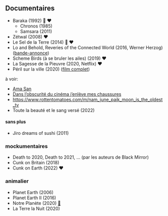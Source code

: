 Documentaires
-------------
* Baraka (1992) 🎥 ❤️
    * Chronos (1985)
    * Samsara (2011)
* Zétwal (2008) ❤️
* Le Sel de la Terre (2014) 🎥 ❤️
* Lo and Behold, Reveries of the Connected World (2016, Werner Herzog) ([bande-annonce](https://www.youtube.com/watch?v=Zc1tZ8JsZvg))
* Scheme Birds (à se bruler les ailes) (2019) ❤️
* La Sagesse de la Pieuvre (2020, Netflix) ❤️
* Péril sur la ville (2020) ([film complet](https://www.youtube.com/watch?v=kNKGmD9-1uI))

à voir:

* [Ama San](https://www.on-tenk.com/fr/documentaires/coup-de-coeur/ama-san)
* [Dans l’obscurité du cinéma j’enlève mes chaussures](https://www.allocine.fr/film/fichefilm_gen_cfilm=250663.html)
* https://www.rottentomatoes.com/m/nam_june_paik_moon_is_the_oldest_tv
* Toute la beauté et le sang versé (2022)


#### sans plus

* Jiro dreams of sushi (2011)


### mockumentaires

* Death to 2020, Death to 2021, ... (par les auteurs de Black Mirror)
* Cunk on Britain (2018)
* Cunk on Earth (2022) ❤️


### animalier

* Planet Earth (2006)
* Planet Earth II (2016)
* Notre Planète (2020) [📰](https://fr.wikipedia.org/wiki/Notre_plan%C3%A8te)
* La Terre la Nuit (2020)
